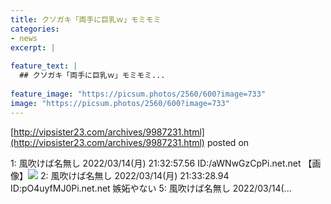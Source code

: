 ```yaml
---
title: クソガキ「両手に巨乳ｗ」モミモミ
categories:
- news
excerpt: |
  
feature_text: |
  ## クソガキ「両手に巨乳ｗ」モミモミ...
  
feature_image: "https://picsum.photos/2560/600?image=733"
image: "https://picsum.photos/2560/600?image=733"
---
```


[http://vipsister23.com/archives/9987231.html](http://vipsister23.com/archives/9987231.html)
posted on 

<!--more-->

1: 風吹けば名無し 2022/03/14(月) 21:32:57.56 ID:/aWNwGzCpPi.net.net 【画像】![](https://livedoor.blogimg.jp/vipsister23/imgs/8/3/83eff4a5.jpg) 2: 風吹けば名無し 2022/03/14(月) 21:33:28.94 ID:pO4uyfMJ0Pi.net.net 嫉妬やない 5: 風吹けば名無し 2022/03/14(...
